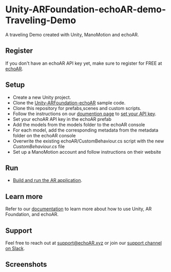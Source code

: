 # Unity-ARFoundation-echoAR-demo-Traveling-Demo
A traveling Demo created with Unity, ManoMotion and echoAR.

## Register
If you don't have an echoAR API key yet, make sure to register for FREE at [echoAR](https://console.echoar.xyz/#/auth/register).

## Setup
* Create a new Unity project.
* Clone the [Unity-ARFoundation-echoAR](https://github.com/echoARxyz/Unity-ARFoundation-echoAR) sample code.
* Clone this repository for prefabs,scenes and custom scripts.
* Follow the instructions on our [doumention page](https://docs.echoar.xyz/unity/adding-ar-capabilities) to [set your API key](https://docs.echoar.xyz/unity/adding-ar-capabilities#3-set-you-api-key).
* Set your echoAR API key in the echoAR prefab
* Add the models from the models folder to the echoAR console
* For each model, add the corresponding metadata from the metadata folder on the echoAR console
* Overwrite the existing echoAR/CustomBehaviour.cs script with the new _CustomBehaviour.cs_ file
* Set up a ManoMotion account and follow instructions on their website

## Run
* [Build and run the AR application](https://docs.echoar.xyz/unity/adding-ar-capabilities#4-build-and-run-the-ar-application).

## Learn more
Refer to our [documentation](https://docs.echoar.xyz/unity/) to learn more about how to use Unity, AR Foundation, and echoAR.

## Support
Feel free to reach out at [support@echoAR.xyz](mailto:support@echoAR.xyz) or join our [support channel on Slack](https://join.slack.com/t/echoar/shared_invite/enQtNTg4NjI5NjM3OTc1LWU1M2M2MTNlNTM3NGY1YTUxYmY3ZDNjNTc3YjA5M2QyNGZiOTgzMjVmZWZmZmFjNGJjYTcxZjhhNzk3YjNhNjE). 

## Screenshots
